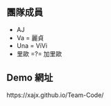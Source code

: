 <h2>團隊成員</h2>
<ul>
  <li>AJ</li>
  <li>Va = 麗貞</li>
  <li>Una = ViVi</li>
  <li>里歐 =?= 加里歐 </li>
</ul>

<h2> Demo 網址 </h2>
https://xajx.github.io/Team-Code/
